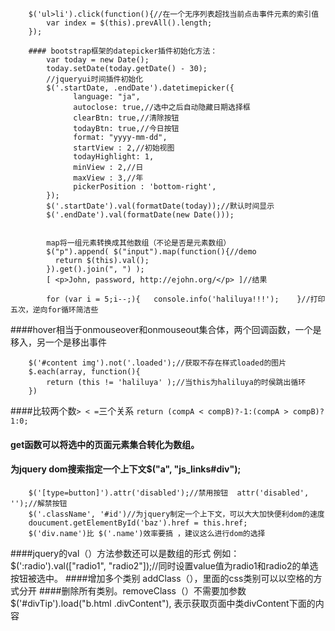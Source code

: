 		$('ul>li').click(function(){//在一个无序列表超找当前点击事件元素的索引值
		 	var index = $(this).prevAll().length;
		});
		
		#### bootstrap框架的datepicker插件初始化方法：
			var today = new Date();
			today.setDate(today.getDate() - 30);
			//jqueryui时间插件初始化
			$('.startDate, .endDate').datetimepicker({
				  language: "ja",
		          autoclose: true,//选中之后自动隐藏日期选择框
		          clearBtn: true,//清除按钮
		          todayBtn: true,//今日按钮
		          format: "yyyy-mm-dd",
		          startView : 2,//初始视图
		          todayHighlight: 1,
		          minView : 2,//日
		          maxView : 3,//年
		          pickerPosition : 'bottom-right',
			});
			$('.startDate').val(formatDate(today));//默认时间显示
			$('.endDate').val(formatDate(new Date()));
			
			
			map将一组元素转换成其他数组（不论是否是元素数组）
			$("p").append( $("input").map(function(){//demo
			  return $(this).val();
			}).get().join(", ") );
			[ <p>John, password, http://ejohn.org/</p> ]//结果
			
			for (var i = 5;i--;){	console.info('haliluya!!!');	}//打印五次，逆向for循环简洁些
			
####hover相当于onmouseover和onmouseout集合体，两个回调函数，一个是移入，另一个是移出事件

		$('#content img').not('.loaded');//获取不存在样式loaded的图片
		$.each(array, function(){
			return (this != 'haliluya' );//当this为haliluya的时侯跳出循环
		})
		
####比较两个数` > < = `三个关系 `return (compA < compB)?-1:(compA > compB)?1:0;`
#### get函数可以将选中的页面元素集合转化为数组。	
#### 为jquery dom搜索指定一个上下文$("a", "js_links#div");		
		$('[type=button]').attr('disabled');//禁用按钮  attr('disabled', '');//解禁按钮
		$('.className', '#id')//为jquery制定一个上下文，可以大大加快便利dom的速度
		doucument.getElementById('baz').href = this.href;
		$('div.name')比 $('.name')效率要搞 ，建议这么进行dom的选择

####jquery的val（）方法参数还可以是数组的形式 例如：$(':radio').val(["radio1", "radio2"]);//同时设置value值为radio1和radio2的单选按钮被选中。
####增加多个类别 addClass（），里面的css类别可以以空格的方式分开
####删除所有类别。removeClass（）不需要加参数
		$('#divTip').load("b.html .divContent"),  表示获取页面中类divContent下面的内容
		
		